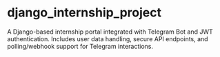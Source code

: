 # django_internship_project
A Django-based internship portal integrated with Telegram Bot and JWT authentication. Includes user data handling, secure API endpoints, and polling/webhook support for Telegram interactions.
